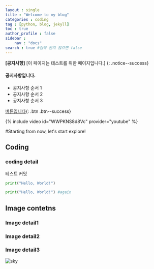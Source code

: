 ```yaml
---
layout : single
title : "Welcome to my blog"
categories : coding
tag : [python, blog, jekyll]
toc : true
author_profile : false
sidebar : 
    nav : "docs"
search : true #검색 원치 않으면 false
---
```


**[공지사항]** [이 페이지는 테스트를 위한 페이지입니다.]
{: .notice--success}


<div class = "notice--danger">

<h4>공지사항입니다.</h4>
<ul>
    <li>공지사항 순서 1</li>
    <li>공지사항 순서 2</li>
    <li>공지사항 순서 3</li>
</ul>
</div>

[버튼입니다](https://google.com){: .btn .btn--success}

{% include video id="WWPKNS8d8Vc" provider="youtube" %}

#Starting from now, let's start explore!

## Coding

### coding detail



테스트 커밋



```python
print("Hello, World!")
```



```python
print("Hello, World!") #again
```



## Image contetns

### Image detail1

### Image detail2

### Image detail3

![sky](../images/2022-03-24-first/sky.jpeg)
